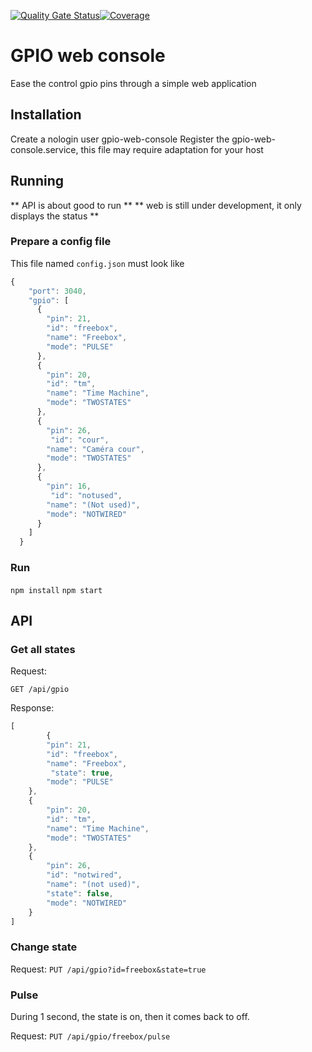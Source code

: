 [![Quality Gate Status](https://sonarcloud.io/api/project_badges/measure?project=hirle_gpio-web-console&metric=alert_status)](https://sonarcloud.io/dashboard?id=hirle_gpio-web-console)[![Coverage](https://sonarcloud.io/api/project_badges/measure?project=hirle_gpio-web-console&metric=coverage)](https://sonarcloud.io/dashboard?id=hirle_gpio-web-console)



# GPIO web console

Ease the control gpio pins through a simple web application

## Installation

Create a nologin user gpio-web-console
Register the gpio-web-console.service, this file may require adaptation for your host

## Running

** API is about good to run **
** web is still under development, it only displays the status **


### Prepare a config file

This file named `config.json` must look like
```javascript
{
    "port": 3040,
    "gpio": [
      {
        "pin": 21,
        "id": "freebox",
        "name": "Freebox",
        "mode": "PULSE"
      },
      {
        "pin": 20,
        "id": "tm",
        "name": "Time Machine",
        "mode": "TWOSTATES"
      },
      {
        "pin": 26,
         "id": "cour",
        "name": "Caméra cour",
        "mode": "TWOSTATES"
      },
      {
        "pin": 16,
         "id": "notused",
        "name": "(Not used)",
        "mode": "NOTWIRED"
      }
    ]
  }
```

### Run

`npm install`
`npm start`

## API

### Get all states

Request:

`GET /api/gpio`

Response:
```javascript
[
		{
  		"pin": 21,
  		"id": "freebox",
	 	"name": "Freebox",
		 "state": true,
        "mode": "PULSE"
  	},
	{
		"pin": 20,
		"id": "tm",
		"name": "Time Machine",
		"mode": "TWOSTATES"
	},
  	{
  		"pin": 26,
  		"id": "notwired",
	 	"name": "(not used)",
		"state": false,
        "mode": "NOTWIRED"
  	}
]
```


### Change state

Request:
`PUT /api/gpio?id=freebox&state=true`


### Pulse

During 1 second, the state is on, then it comes back to off.

Request:
`PUT /api/gpio/freebox/pulse`
